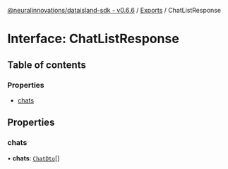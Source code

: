 [@neuralinnovations/dataisland-sdk - v0.6.6](../../README.md) / [Exports](../modules.md) / ChatListResponse

# Interface: ChatListResponse

## Table of contents

### Properties

- [chats](ChatListResponse.md#chats)

## Properties

### chats

• **chats**: [`ChatDto`](ChatDto.md)[]
